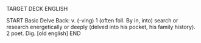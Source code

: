 TARGET DECK
ENGLISH

START
Basic
Delve
Back: v. (-ving) 1 (often foll. By in, into) search or research energetically or deeply (delved into his pocket, his family history). 2 poet. Dig. [old english]
END
